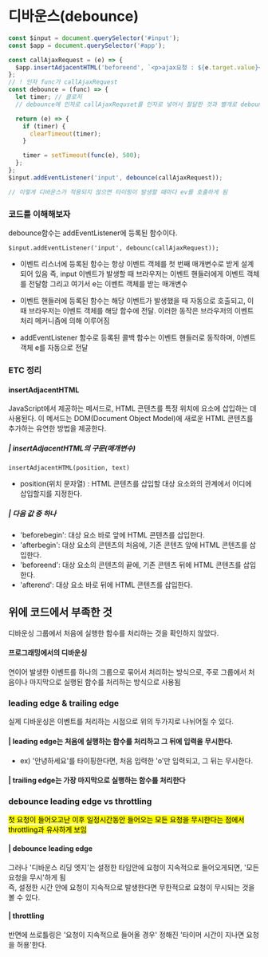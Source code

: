 # 디바운스(debounce)

```javascript
const $input = document.querySelector('#input');
const $app = document.querySelector('#app');

const callAjaxRequest = (e) => {
  $app.insertAdjacentHTML('beforeend', `<p>ajax요청 : ${e.target.value}</p>`);
};
// ! 인자 func가 callAjaxRequest
const debounce = (func) => {
  let timer; // 클로저
  // debounce에 인자로 callAjaxRequset를 인자로 넣어서 절달한 것과 별개로 debounce가 eventListener에 등록된 함수이기 때문에 -> ev가 발생했을 때 브라우저 이벤트 처리 메커니즘에 의해 함수 내부에서 e가 발생하면 e가 동작할 수 있도록 되어있는 듯

  return (e) => {
    if (timer) {
      clearTimeout(timer);
    }

    timer = setTimeout(func(e), 500);
  };
};
$input.addEventListener('input', debounce(callAjaxRequest));

// 이렇게 디바운스가 적용되지 않으면 타이핑이 발생할 때마다 ev를 호출하게 됨
```

### 코드를 이해해보자

debounce함수는 addEventListener에 등록된 함수이다.

    $input.addEventListener('input', debounc(callAjaxRequest));

- 이벤트 리스너에 등록된 함수는 항상 이벤트 객체를 첫 번째 매개변수로 받게 설계되어 있음
  즉, input 이벤트가 발생할 때 브라우저는 이벤트 핸들러에게 이벤트 객체를 전달함
  그리고 여기서 e는 이벤트 객체를 받는 매개변수

- 이벤트 핸들러에 등록된 함수는 해당 이벤트가 발생했을 때 자동으로 호출되고, 이때 브라우저는 이벤트 객체를 해당 함수에 전달. 이러한 동작은 브라우저의 이벤트 처리 메커니즘에 의해 이루어짐
- addEventListener 함수로 등록된 콜백 함수는 이벤트 핸들러로 동작하며, 이벤트 객체 e를 자동으로 전달

### ETC 정리

#### insertAdjacentHTML

JavaScript에서 제공하는 메서드로, HTML 콘텐츠를 특정 위치에 요소에 삽입하는 데 사용된다. 이 메서드는 DOM(Document Object Model)에 새로운 HTML 콘텐츠를 추가하는 유연한 방법을 제공한다.<br/>

##### | insertAdjacentHTML의 구문(매개변수)

    insertAdjacentHTML(position, text)

- position(위치 문자열) : HTML 콘텐츠를 삽입할 대상 요소와의 관계에서 어디에 삽입할지를 지정한다.

##### | 다음 값 중 하나

- 'beforebegin': 대상 요소 바로 앞에 HTML 콘텐츠를 삽입한다.
- 'afterbegin': 대상 요소의 콘텐츠의 처음에, 기존 콘텐츠 앞에 HTML 콘텐츠를 삽입한다.
- 'beforeend': 대상 요소의 콘텐츠의 끝에, 기존 콘텐츠 뒤에 HTML 콘텐츠를 삽입한다.
- 'afterend': 대상 요소 바로 뒤에 HTML 콘텐츠를 삽입한다.

## 위에 코드에서 부족한 것

디바운싱 그룹에서 처음에 실행한 함수를 처리하는 것을 확인하지 않았다.

#### 프로그래밍에서의 디바운싱

연이어 발생한 이벤트를 하나의 그룹으로 묶어서 처리하는 방식으로, 주로 그룹에서 처음이나 마지막으로 실행된 함수를 처리하는 방식으로 사용됨

### leading edge & trailing edge

실제 디바운싱은 이벤트를 처리하는 시점으로 위의 두가지로 나뉘어질 수 있다.

#### | leading edge는 처음에 실행하는 함수를 처리하고 그 뒤에 입력을 무시한다.

- ex) '안녕하세요'를 타이핑한다면, 처음 입력한 'o'만 입력되고, 그 뒤는 무시한다.

#### | trailing edge는 가장 마지막으로 실행하는 함수를 처리한다

### debounce leading edge vs throttling

<mark> 첫 요청이 들어오고난 이후 일정시간동안 들어오는 모든 요청을 무시한다는 점에서 throttling과 유사하게 보임 </mark>

#### | debounce leading edge

그러나 '디바운스 리딩 엣지'는 설정한 타임안에 요청이 지속적으로 들어오게되면, '모든 요청을 무시'하게 됨<br/>
즉, 설정한 시간 안에 요청이 지속적으로 발생한다면 무한적으로 요청이 무시되는 것을 볼 수 있다.

#### | throttling

반면에 쓰로틀링은 '요청이 지속적으로 들어올 경우' 정해진 '타이머 시간이 지나면 요청을 허용'한다.

